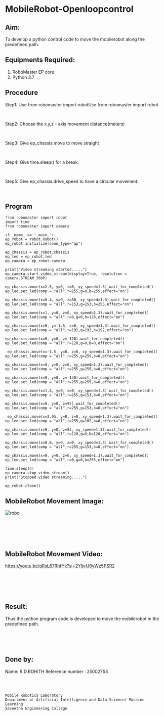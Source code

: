 # MobileRobot-Openloopcontrol
## Aim:

To develop a python control code to move the mobilerobot along the predefined path.

## Equipments Required:
1. RoboMaster EP core
2. Python 3.7

## Procedure

Step1:  Use from robomaster import robotUse from robomaster import robot

<br/>

Step2:  Choose the x,y,z - axis movement distance(meters)

<br/>

Step3: Give ep_chassis.move to move straight

<br/>

Step4:  Give time.sleep() for a break.

<br/>

Step5:  Give ep_chassis.drive_speed to have a circular movement.

<br/>

## Program

    from robomaster import robot
    import time
    from robomaster import camera
    
    if _name_ == '_main_':
    ep_robot = robot.Robot()
    ep_robot.initialize(conn_type="ap")
    
    ep_chassis = ep_robot.chassis
    ep_led = ep_robot.led
    ep_camera = ep_robot.camera
    
    print("Video streaming started.....")
    ep_camera.start_video_stream(display=True, resolution = camera.STREAM_360P)
    
    ep_chassis.move(x=2.5, y=0, z=0, xy_speed=1.5).wait_for_completed()
    ep_led.set_led(comp = "all",r=255,g=0,b=255,effect="on")
    
    ep_chassis.move(x=0.4, y=0, z=80, xy_speed=1.3).wait_for_completed()
    ep_led.set_led(comp = "all",r=153,g=153,b=255,effect="on")
    
    ep_chassis.move(x=1, y=0, z=0, xy_speed=1.3).wait_for_completed()
    ep_led.set_led(comp = "all",r=0,g=0,b=128,effect="on")
    
    ep_chassis.move(x=0, y=-1.5, z=0, xy_speed=1.3).wait_for_completed()
    ep_led.set_led(comp = "all",r=192,g=192,b=192,effect="on")
    
    ep_chassis.move(x=0, y=0, z=-120).wait_for_completed()
    ep_led.set_led(comp = "all",r=128,g=0,b=0,effect="on")
    
     ep_chassis.move(x=-1.5, y=0, z=0, xy_speed=1.3).wait_for_completed()
    ep_led.set_led(comp = "all",r=255,g=255,b=0,effect="on")
    
    ep_chassis.move(x=0, y=0, z=0, xy_speed=1.3).wait_for_completed()
    ep_led.set_led(comp = "all",r=255,g=255,b=0,effect="on")
    
    ep_chassis.move(x=0, y=0, z=-140).wait_for_completed()
    ep_led.set_led(comp = "all",r=255,g=255,b=0,effect="on")
    
    ep_chassis.move(x=1.4, y=0, z=0, xy_speed=1.3).wait_for_completed()
    ep_led.set_led(comp = "all",r=255,g=153,b=0,effect="on")
    
    ep_chassis.move(x=0, y=0, z=95).wait_for_completed()
    ep_led.set_led(comp = "all",r=255,g=153,b=0,effect="on")
    
     ep_chassis.move(x=2.05, y=0, z=0, xy_speed=1.3).wait_for_completed()
    ep_led.set_led(comp = "all",r=255,g=102,b=0,effect="on")
    
    ep_chassis.move(x=0, y=0, z=83, xy_speed=1.3).wait_for_completed()
    ep_led.set_led(comp = "all",r=128,g=0,b=128,effect="on")
    
    ep_chassis.move(x=0.6, y=0, z=0, xy_speed=1.3).wait_for_completed()
    ep_led.set_led(comp = "all",r=255,g=153,b=0,effect="on")
    
    ep_chassis.move(x=0, y=0, z=0, xy_speed=1.3).wait_for_completed()
    ep_led.set_led(comp = "all",r=0,g=0,b=255,effect="on")
    
    time.sleep(4)
    ep_camera.stop_video_stream()
    print("Stopped video streaming.....")
    
    ep_robot.close()

## MobileRobot Movement Image:

![robo](./img/robomaster.png)




<br/>
<br/>
<br/>
<br/>

## MobileRobot Movement Video:

https://youtu.be/qRsL67RhfYk?si=2YIjvfJ9yWz5PSR2



<br/>
<br/>
<br/>
<br/>

## Result:
Thus the python program code is developed to move the mobilerobot in the predefined path.

<br/>
<br/>
<br/>

## Done by:
Name: R.D.ROHITH
Reference number : 25002753


<br/>
<br/>

```
Mobile Robotics Laboratory
Department of Artificial Intelligence and Data Science/ Machine Learning
Saveetha Engineering College
```
